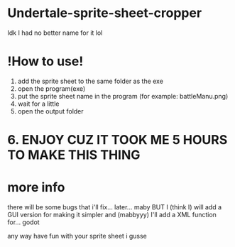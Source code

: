 # Undertale-sprite-sheet-cropper
Idk I had no better name for it lol

# !How to use!
1. add the sprite sheet to the same folder as the exe
2. open the program(exe)
3. put the sprite sheet name in the program (for example: battleManu.png)
4. wait for a little
5. open the output folder
# 6. ENJOY CUZ IT TOOK ME 5 HOURS TO MAKE THIS THING

# more info

there will be some bugs that i'll fix... later... maby
BUT I (think I) will add a GUI version for making it simpler
and (mabbyyy) I'll add a XML function for... godot

any way have fun with your sprite sheet i gusse
